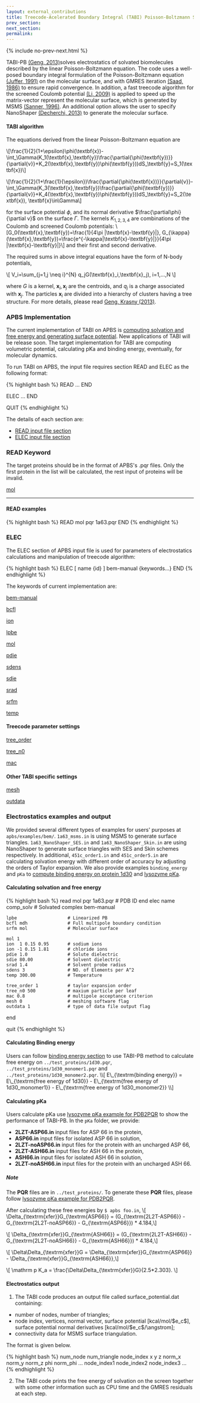```yaml
---
layout: external_contributions
title: Treecode-Acelerated Boundary Integral (TABI) Poisson-Boltzmann Solver
prev_section:
next_section:
permalink:
---
```


{% include no-prev-next.html %}
<script type="text/javascript" language="JavaScript"><!--
function HideContent(d) {
document.getElementById(d).style.display = "none";
}
function ShowContent(d) {
document.getElementById(d).style.display = "block";
}
function ReverseDisplay(d) {
if(document.getElementById(d).style.display == "none") { document.getElementById(d).style.display = "block"; }
else { document.getElementById(d).style.display = "none"; }
}
function Open(d) {
document.getElementById(d).style.display = "block";
}
//-->
window.onload = function() {
  // Check if hash exists
  if(window.location.hash) {
    // Remove the "#" from the hash
    hash = window.location.hash.substr(1);
    // Display element with id == hash
    document.getElementById(hash).style.display = "block";
  }
}
</script>

<!---
{% include no-prev-next.html %}
--->

TABI-PB  <a href="http://www.sciencedirect.com/science/article/pii/S0021999113002404">(Geng, 2013)</a>solves electrostatics of solvated biomolecules described by the linear Poisson-Boltzmann equation. The code uses a well-posed boundary integral formulation of the Poisson-Boltzmann equation <a href="https://www.researchgate.net/publication/222488429_The_electric_potential_of_a_macromolecule_in_a_solvent_A_fundamental_approach">(Juffer, 1991)</a> on the molecular surface, and with GMRES iteration <a href="http://epubs.siam.org/doi/abs/10.1137/0907058">(Saad, 1986)</a> to ensure rapid convergence. In addition, a fast treecode algorithm for the screened Coulomb potential <a href="http://www.sciencedirect.com/science/article/pii/S0021999109000916">(Li, 2009)</a> is applied to speed up the matrix-vector represent the molecular surface, which is generated by MSMS <a href="http://mgl.scripps.edu/people/sanner/html/papers/msmsTextAndFigs.pdf">(Sanner, 1996)</a>. An additional option allows the user to specify NanoShaper <a href="http://www.ncbi.nlm.nih.gov/pubmed/23577073">(Decherchi, 2013)</a> to generate the molecular surface.

#### TABI algorithm

The equations derived from the linear Poisson-Boltzmann equation are

\\[\frac{1}{2}(1+\epsilon)\phi(\textbf{x})-\int_\Gamma(K_1(\textbf{x},\textbf{y})\frac{\partial{\phi(\textbf{y})}}{\partial{v}}+K_2(\textbf{x},\textbf{y})\phi(\textbf{y}))dS_\textbf{y}=S_1(\textbf{x})\\]

\\[\frac{1}{2}(1+\frac{1}{\epsilon})\frac{\partial{\phi(\textbf{x})}}{\partial{v}}-\int_\Gamma(K_3(\textbf{x},\textbf{y})\frac{\partial{\phi(\textbf{y})}}{\partial{v}}+K_4(\textbf{x},\textbf{y})\phi(\textbf{y}))dS_\textbf{y}=S_2(\textbf{x}), \textbf{x}\in\Gamma\\]

for the surface potential $\phi$, and its normal derivative $\frac{\partial\phi}{\partial v}$ on the surface $\Gamma$. The kernels $K_{1,2,3,4}$ are combinations of the Coulomb and screened Coulomb potentials:
\\[G_0(\textbf{x},\textbf{y})=\frac{1}{4\pi |\textbf{x}-\textbf{y}|},
G_{\kappa}(\textbf{x},\textbf{y})=\frac{e^{-\kappa|\textbf{x}-\textbf{y}|}}{4\pi |\textbf{x}-\textbf{y}|}\\]
  and their first and second derivative.

The required sums in above integral equations have the form of N-body potentials,

\\[ V_i=\sum_{j=1,j \neq i}^{N} q_jG(\textbf{x}_i,\textbf{x}_j), i=1,...,N \\]

where $G$ is a kernel, $\textbf{x}_i, \textbf{x}_j$ are the centroids, and $q_j$ is a charge associated with $\textbf{x}_j$. The particles $\textbf{x}_i$ are divided into a hierarchy of clusters having a tree structure. For more details, please read <a href="http://www.sciencedirect.com/science/article/pii/S0021999113002404">Geng, Krasny (2013)</a>.

### APBS Implementation

The current implementation of TABI on APBS is <a href="#electrostatics">computing solvation and free energy and generating surface potential</a>. New applications of TABI will be release soon. The target implementation for TABI are computing volumetric potential, calculating pKa and binding energy, eventually, for molecular dynamics.

To run TABI on APBS, the input file requires section READ and ELEC as the following format:

{% highlight bash %}
  READ
  ...
  END

  ELEC
  ...
  END

  QUIT
{% endhighlight %}

The details of each section are:

<ul>
  <li><a href="#read">READ input file section</a></li>
  <li><a href="#elec">ELEC input file section</a></li>
</ul>

<h3 id="read">READ Keyword</h3>

The target proteins should be in the format of APBS's .pqr files. Only the first protein in the list will be calculated, the rest input of proteins will be invalid.

<a href="javascript:ReverseDisplay('read-keyword-mol')">mol</a>

<div id="read-keyword-mol" style="display:none;">

<p><code>mol {format} {path}</code></p>

<p>This command specifies the molecular data to be read into APBS.</p>

<p>The required arguments are:</p>

<p><code>format</code>The format of the input data. Acceptable values include:</p>

<p style="margin-left:30px;"><code>pqr</code> Specify that molecular data is in PQR format.</p>

<p><code>path</code>The location of the molecular data file.</p>
</div>
<hr />

<!---
- [mol](read-keywords/#mol)--->

#### READ examples

{% highlight bash %}
READ
   mol pqr 1a63.pqr
END
{% endhighlight %}

<h3 id="elec">ELEC</h3>

The ELEC section of APBS input file is used for parameters of electrostatics calculations and manipulation of treecode algorithm:

{% highlight bash %}
ELEC [ name {id} ]
        bem-manual
        {keywords...}
END
{% endhighlight %}

The keywords of current implementation are:

<a href="javascript:ReverseDisplay('elec-keyword-bem-manual')">bem-manual</a>

<div id="elec-keyword-bem-manual" style="display:none;">

<p>Specifies that the TABI solver should be used.</p>

The syntax is:
{% highlight bash %}
lpbe
{% endhighlight %}

<hr />

</div>




<a href="javascript:ReverseDisplay('elec-keyword-bcfl')">bcfl</a>

<div id="elec-keyword-bcfl" style="display:none;">

<p>Specifies the type of boundary conditions used to solve the Poisson-Boltzmann equation.</p>

The syntax is:
{% highlight bash %}
bcfl {flag}
{% endhighlight %}

<p>where <code>flag</code> is a text string that identifies the type of conditions to be used.</p>

<p>
<code>zero</code> "Zero" boundary condition. Dirichlet conditions where the potential at the boundary is set to zero. This condition is not commonly used and can result in large errors if used inappropriately.<br />
<code>sdh</code> "Single Debye-Hückel" boundary condition. Dirichlet condition where the potential at the boundary is set to the values prescribed by a Debye-Hückel model for a single sphere with a point charge, dipole, and quadrupole. The sphere radius in this model is set to the radius of the biomolecule and the sphere charge, dipole, and quadrupole are set to the total moments of the protein. This condition works best when the boundary is sufficiently far from the biomolecule.<br />
<code>mdh</code> "Multiple Debye-Hückel" boundary condition. Dirichlet condition where the potential at the boundary is set to the values prescribed by a Debye-Hückel model for a multiple, non-interacting spheres with a point charges. The radii of the non-interacting spheres are set to the atomic radii of and the sphere charges are set to the atomic charges. This condition works better than sdh for closer boundaries but can be very slow for large biomolecules.<br />
<code>focus</code> "Focusing" boundary condition. Dirichlet condition where the potential at the boundary is set to the values computed by the previous (usually lower-resolution) PB calculation. This is used in sequential focusing performed manually in mg-manual calculations. All of the boundary points should lie within the domain of the previous calculation for best accuracy; if any boundary points lie outside, their values are computed using single Debye-Hückel boundary conditions (see above).<br />
<code>map</code> Specifying map allows a previously calculated potential map to be used in a new focusing calculation. A typical scenario is using the same coarse grid for multiple focusing calculations. A potential map can be written once from a coarse grid calculation, then used in subsequent runs to bypass the need to recalculate the coarse grid. See the READ keyword pot and the attached example files for its use.
</p>

<div class="note info">

<h5>Note</h5>
<p>This functionality is only available in the current developmental release of APBS.</p>

</div>

<!--- TO DO: ADD DOWNLOAD OPTIONS FROM http://www.poissonboltzmann.org/apbs/user-guide/running-apbs/input-files/elec-input-file-section/elec-keywords/bcfl -->

<hr />

</div>



<a href="javascript:ReverseDisplay('elec-keyword-ion')">ion</a>

<div id="elec-keyword-ion" style="display:none;">

<p>Specify the bulk concentrations of mobile ion species present in the system. This command can be repeated as necessary to specify multiple types of ions; however, only the largest ionic radius is used to determine the ion-accessibility function. The total bulk system of ions must be electroneutral which means the charge densities/concentrations of positive and negative ions must be equal.</p>

The syntax is:
{% highlight bash %}
ion charge {charge} conc {conc} radius {radius}
{% endhighlight %}

<p>where<br />
<code>charge</code> Mobile ion species charge (floating point number in e<sub>c</sub>)<br />
<code>conc</code> Mobile ion species concentration (floating point number in M)<br />
<code>radius</code> Mobile ion species radius (floating point number in Å)
</p>

<hr />

</div>



<a href="javascript:ReverseDisplay('elec-keyword-lpbe')">lpbe</a>

<div id="elec-keyword-lpbe" style="display:none;">

<p>Specifies that the linearized Poisson-Boltzmann equation should be solved.</p>

The syntax is:
{% highlight bash %}
lpbe
{% endhighlight %}

<hr />

</div>




<a href="javascript:ReverseDisplay('elec-keyword-mol')">mol</a>

<div id="elec-keyword-mol" style="display:none;">

<p>Specify the molecule for which the PBE is to be solved. IDs are based on the order in which molecules are read by <code>READ mol</code> statements, starting from 1.</p>

The syntax is:
{% highlight bash %}
mol {id}
{% endhighlight %}

<p>where <code>id</code> is the integer ID of the molecule for which the Poisson-Boltzmann equation is to be solved.</p>

<hr />

</div>






<a href="javascript:ReverseDisplay('elec-keyword-pdie')">pdie</a>

<div id="elec-keyword-pdie" style="display:none;">

<p>Specify the dielectric constant of the biomolecule. This is usually a value between 2 to 20, where lower values consider only electronic polarization and higher values consider additional polarization due to intramolecular motion.</p>

The syntax is:
{% highlight bash %}
pdie {diel}
{% endhighlight %}

where <code>die1</code> is the floating point value of the unitless biomolecular dielectric constant.

<hr />

</div>





<a href="javascript:ReverseDisplay('elec-keyword-sdens')">sdens</a>

<div id="elec-keyword-sdens" style="display:none;">

<p>Specify the number of grid points per square-angstrom to use in discontinuous surface constructions (e.g., molecular surface and solvent-accessible surfaces). Ignored when srad is 0.0 or srfm is spl2. There is a direct correlation between this value used for the surface sphere density, the accuracy of the surface calculations, and the APBS calculation time. The APBS "suggested" value is 10.0.</p>

The syntax is:
{% highlight bash %}
sdens {density}
{% endhighlight %}

<p>where <code>density</code> is the floating point surface sphere density (in grid points/Å<sup>2</sup>).</p>

<hr />

</div>




<a href="javascript:ReverseDisplay('elec-keyword-sdie')">sdie</a>

<div id="elec-keyword-sdie" style="display:none;">

<p>Specify the dielectric constant of the solvent. Bulk water at biologically-relevant temperatures is usually modeled with a dielectric constant of 78-80.</p>

The syntax is:
{% highlight bash %}
sdie {diel}
{% endhighlight %}

<p>where <code>die1</code> is a floating point number representing the solvent dielectric constant (unitless).</p>

<hr />

</div>




<a href="javascript:ReverseDisplay('elec-keyword-srad')">srad</a>

<div id="elec-keyword-srad" style="display:none;">

<p>Specify the radius of the solvent molecules; this parameter is used to define the dielectric function for probe-based dielectric definitions (see srfm). This value is usually set to 1.4 Å for water. This keyword is ignored when any of the spline-based surfaces are used (e.g., spl2, see srfm), since they are not probe-based.</p>

The syntax for this command is:
{% highlight bash %}
srad {radius}
{% endhighlight %}

<p>where <code>radius</code> is the floating point solvent radius (in Å).</p>

<hr />

</div>




<a href="javascript:ReverseDisplay('elec-keyword-srfm')">srfm</a>

<div id="elec-keyword-srfm" style="display:none;">

<p>Specify the model used to construct the dielectric and ion-accessibility coefficients.</p>

The syntax for this command is:
{% highlight bash %}
srfm {flag}
{% endhighlight %}

<p>where <code>flag</code> is a string describing the coefficient model.</p>
<p><code>mol</code>The dielectric coefficient is defined based on a molecular surface definition. The problem domain is divided into two spaces. The "free volume" space is defined by the union of solvent-sized spheres (see srad) which do not overlap with biomolecular atoms. This free volume is assigned bulk solvent dielectric values. The complement of this space is assigned biomolecular dielectric values. With a non-zero solvent radius (srad), this choice of coefficient corresponds to the traditional definition used for PB calculations. When the solvent radius is set to zero, this corresponds to a van der Waals surface definition. The ion-accessibility coefficient is defined by an "inflated" van der Waals model. Specifically, the radius of each biomolecular atom is increased by the radius of the ion species (as specified with the ion keyword). The problem domain is then divided into two spaces. The space inside the union of these inflated atomic spheres is assigned an ion-accessibility value of 0; the complement space is assigned bulk ion accessibility values.</p>
<p><code>smol</code>The dielectric and ion-accessibility coefficients are defined as for mol (see above). However, they are then "smoothed" by a 9-point harmonic averaging to somewhat reduce sensitivity to the grid setup as described by Bruccoleri et al. J Comput Chem 18 268-276, 1997 (journal web site).</p>
<p><code>spl2</code>The dielectric and ion-accessibility coefficients are defined by a cubic-spline surface as described by Im et al, Comp Phys Commun 111 (1-3) 59-75, 1998 (doi:[10.1016/S0010-4655(98)00016-2). The width of the dielectric interface is controlled by the swin parameter.  These spline-based surface definitions are very stable with respect to grid parameters and therefore ideal for calculating forces. However, they require substantial reparameterization of the force field; interested users should consult
<A href="doi:10.1016/S0301-4622(98)00236-1">Nina et al, Biophys Chem 78
(1-2) 89-96, 1999 (doi:10.1016/S0301-4622(98)00236-1).</a> Additionally, these surfaces can generate unphysical results with non-zero ionic strengths; this is an on-going area of development.</p>
<p><code>spl4</code>The dielectric and ion-accessibility coefficients are defined by a 7th order polynomial. This surface definition has characteristics similar to spl2, but provides higher order continuity necessary for stable force calculations with atomic multipole force fields (up to quadrupole).</p>

<hr />

</div>




<a href="javascript:ReverseDisplay('elec-keyword-temp')">temp</a>

<div id="elec-keyword-temp" style="display:none;">

<p>Specify the temperature for the Poisson-Boltzmann calculation.</p>

The syntax is:
{% highlight bash %}
temp { T }
{% endhighlight %}

<p>where <code>T</code> is a floating point number indicating the temperature in K.</p>

<div class="note info">

<h5>Note</h5>
<p>The temperature term is used for adjusting the ion distribution and scaling electrostatic potentials.  It is not used to model the temperature dependence of any dielectric terms.</p>

</div>

<hr />

</div>

<!---
- [bem-manual](elec-keyword/#bem-manual)
- [bcfl](elec-keyword/#bcfl)
- [ion](elec-keyword/#ion)
- [lpbe](elec-keyword/#lpbe)
- [mol](elec-keyword/#mol)
- [pdie](elec-keyword/#pdie)
- [sdens](elec-keyword/#sdens)
- [srad](elec-keyword/#srad)
- [srfm](elec-keyword/#srfm)
- [temp](elec-keyword/#temp)
--->


#### Treecode parameter settings

<a href="javascript:ReverseDisplay('treecode-keywords-tree_order')">tree_order</a>

<div id="treecode-keywords-tree_order" style="display:none;">

<p>Specify the order of the treecode multipole expansion.</p>

The syntax is:
{% highlight bash %}
tree_order {order}
{% endhighlight %}

<p>where <code>order</code> is an integer that indicates the Taylor expansion order. Users can adjust the order for different accuracy. In test, the results show that at order 3, treecode method can be used to evaluate solvation energy to a required level of accuracy and runtime speed.</p>

<hr />

</div>




<a href="javascript:ReverseDisplay('treecode-keywords-tree_n0')">tree_n0</a>

<div id="treecode-keywords-tree_n0" style="display:none;">

<p>Specify the maximum number of particles in a treecode leaf. This controls leaf size in the process of building the tree structure. </p>

The syntax is:
{% highlight bash %}
tree_n0 {max_number}
{% endhighlight %}

<hr />

</div>



<a href="javascript:ReverseDisplay('treecode-keywords-mac')">mac</a>

<div id="treecode-keywords-mac" style="display:none;">

<p>Multipole acceptance criterion (MAC) controls distance ratio at which the method uses direct summation or Taylor approximation (a particle-cluster interaction) to calculate the integral kernels.</p>

The syntax is:

{% highlight bash %}
mac {theta}
{% endhighlight %}

<p>where <code>theta</code> is a double from 0 to 1 controlling the distance ratio.</p>
<p>This multipole acceptance criterion (MAC) is: $\frac{r_c}{R}\leqslant \theta$</p>
<p>where $r_c$ is the cluster radius, and $R$ is the distance of the particle to the cluster center. If the above relationship is satisfied, the Taylor approximation will be used instead of direct summation.</p>

<hr />

</div>


#### Other TABI specific settings

<a href="javascript:ReverseDisplay('treecode-keywords-mesh')">mesh</a>

<div id="treecode-keywords-mesh" style="display:none;">

<p>Specify the meshing software used to generate surface mesh.</p>

The syntax is:
{% highlight bash %}
mesh {flag}
{% endhighlight %}

<p>where <code>flag</code> is an integer indicating the meshing software to be used. 0 specifies MSMS, 1 specifies the SES implementation in NanoShaper, and 2 specifies the Skin surface implementation in NanoShaper. Not specifying the parameter will default the meshing software to MSMS. Note that the executables for MSMS and NanoShaper must be included in your path to use them.</p>

<hr />

</div>


<a href="javascript:ReverseDisplay('treecode-keywords-outdata')">outdata</a>

<div id="treecode-keywords-outdata" style="display:none;">

<p>Specify the file type for printing the output data.</p>

The syntax is:
{% highlight bash %}
outdata {flag}
{% endhighlight %}

<p>where <code>flag</code> is an integer indicating the output file types. 0 specifies the .dat format described below, and 1 specifies both the .dat format and a VTK polygonal data file that can be visualized in the ParaView software. The VTK file contains color mappable potentials and normal derivatives of potentials on the faces and vertices of the mesh.</p>

<hr />

</div>

<!---
- [tree_order](treecode-keywords/#tree_order)
- [tree_n0](treecode-keywords/#tree_n0)
- [mac](treecode-keywords/#mac)
--->

<h3 id="electrostatics">Electrostatics examples and output</h3>

We provided several different types of examples for users' purposes at <code>apbs/examples/bem/</code>. <code>1a63_msms.in</code> is using MSMS to generate surface triangles. <code>1a63_NanoShaper_SES.in</code> and <code>1a63_NanoShaper_Skin.in</code> are using NanoShaper to generate surface triangles with SES and Skin schemes respectively. In additional, <code>451c_order1.in</code> and <code>451c_order5.in</code> are calculating solvation energy with different order of accuracy by adjusting the orders of Taylor expansion. We also provide examples <code>binding_energy</code> and <code>pKa</code> to <a href = "#binding_energy">compute binding energy on protein 1d30</a> and <a href = "#pKa">lysozyme pKa</a>.

#### Calculating solvation and free energy

{% highlight bash %}
read
    mol pqr 1a63.pqr       # PDB ID
end
elec name comp_solv        # Solvated complex
    bem-manual

    lpbe                   # Linearized PB
    bcfl mdh               # Full multipole boundary condition
    srfm mol               # Molecular surface

    mol 1
    ion  1 0.15 0.95       # sodium ions
    ion -1 0.15 1.81       # chloride ions
    pdie 1.0               # Solute dielectric
    sdie 80.00             # Solvent dielectric
    srad 1.4               # Solvent probe radius
    sdens 3                # NO. of Elements per A^2
    temp 300.00            # Temperature

    tree_order 1           # taylor expansion order
    tree_n0 500            # maxium particle per leaf
    mac 0.8                # multipole acceptance criterion
    mesh 0                 # meshing software flag
    outdata 1              # type of data file output flag
end

quit
{% endhighlight %}

<h4 id="binding_energy">Calculating Binding energy</h4>
Users can follow <a href="http://www.poissonboltzmann.org/examples/binding_energies/">binding energy section</a> to use TABI-PB method to calculate free energy on <code>../test_proteins/1d30.pqr</code>, <code>../test_proteins/1d30_monomer1.pqr</code> and <code>../test_proteins/1d30_monomer2.pqr</code>.
\\[ E\_{\textrm{binding energy}} = E\_{\textrm{free energy of 1d30}} - E\_{\textrm{free energy of 1d30_monomer1}} - E\_{\textrm{free energy of 1d30_monomer2}} \\]

<h4 id="pKa">Calculating pKa</h4>
Users calculate pKa use <a href="http://www.poissonboltzmann.org/examples/Lysozyme_pKa_example/">lysozyme pKa example for PDB2PQR</a> to show the performance of TABI-PB. In the <code>pKa</code> folder, we provide:

* <b>2LZT-ASP66.in</b>
input files for ASP 66 in the protein,
* <b>ASP66.in</b>
input files for isolated ASP 66 in solution,
* <b>2LZT-noASP66.in</b>
input files for the protein with an uncharged ASP 66,
* <b>2LZT-ASH66.in</b>
input files for ASH 66 in the protein,
* <b>ASH66.in</b>
input files for isolated ASH 66 in solution,
* <b>2LZT-noASH66.in</b>
input files for the protein with an uncharged ASH 66.

<div class="note info">
<h5>Note</h5>
<p>The <b>PQR</b> files are in <code>../test_proteins/</code>. To generate these <b>PQR</b> files, please follow <a href="http://www.poissonboltzmann.org/examples/Lysozyme_pKa_example/">lysozyme pKa example for PDB2PQR</a>.</p>
</div>

After calculating these free energies by <code>$ apbs foo.in</code>,
\\[ \Delta\_{\textrm{xfer}}G\_{\textrm{ASP66}} = (G\_{\textrm{2L2T-ASP66}} - G\_{\textrm{2L2T-noASP66}} - G\_{\textrm{ASP66}}) * 4.184,\\]

\\[ \Delta\_{\textrm{xfer}}G\_{\textrm{ASH66}} = (G\_{\textrm{2L2T-ASH66}} - G\_{\textrm{2L2T-noASH66}} - G\_{\textrm{ASH66}}) * 4.184,\\]

\\[ \Delta\Delta\_{\textrm{xfer}}G = \Delta\_{\textrm{xfer}}G\_{\textrm{ASP66}} - \Delta\_{\textrm{xfer}}G\_{\textrm{ASH66}},\\]

\\[ \mathrm p K_a = \frac{\Delta\Delta\_{\textrm{xfer}}G}{2.5*2.303}. \\]


#### Electrostatics output
1) The TABI code produces an output file called surface_potential.dat containing:
<ul>
  <li>number of nodes, number of triangles;</li>
  <li>node index, vertices, normal vector, surface potential [kcal/mol/$e_c$], surface potential normal derivatives [kcal/mol/$e_c$/\angstrom];</li>
  <li>connectivity data for MSMS surface triangulation.</li>
</ul>
The format is given below.

{% highlight bash %}
num_node num_triangle
node_index x y z norm_x norm_y norm_z phi norm_phi
...
node_index1 node_index2 node_index3
...
{% endhighlight %}

2) The TABI code prints the free energy of solvation on the screen together with some other information such as CPU time and the GMRES residuals at each step.



<script type="text/x-mathjax-config">
  MathJax.Hub.Config({
    "HTML-CSS": {scale: 95, linebreaks: {automatic: true}},
    tex2jax: {inlineMath: [['$','$'], ['\\(','\\)']]}
 });
</script>
<script type="text/javascript"
  src="http://cdn.mathjax.org/mathjax/latest/MathJax.js?config=TeX-AMS-MML_HTMLorMML">
</script>
